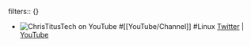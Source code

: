 filters:: {}

- ![ChrisTitusTech on YouTube](https://yt3.googleusercontent.com/MIBtgg6ayJYKDpEvBivdTvugj2BFcEFkPbvqn8QOhj3K_5QrGJrntL3dxwqP2ojh2UHq8He4IA=w2560-fcrop64=1,00005a57ffffa5a8-k-c0xffffffff-no-nd-rj)
  #[[YouTube/Channel]] #Linux 
  [Twitter](https://twitter.com/christitustech) | [YouTube](https://www.youtube.com/@ChrisTitusTech)